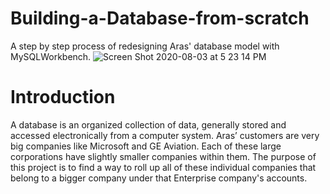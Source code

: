 # Building-a-Database-from-scratch
A step by step process of redesigning Aras' database model with MySQLWorkbench.
![Screen Shot 2020-08-03 at 5 23 14 PM](https://user-images.githubusercontent.com/47016027/89228750-2fba8480-d5ae-11ea-80c8-2b29ccf1b47c.png)
# Introduction
A database is an organized collection of data, generally stored and accessed electronically from a computer system. 
Aras’ customers are very big companies like Microsoft and GE Aviation. Each of these large corporations have slightly smaller companies within them. The purpose of this project is to find a way to roll up all of these individual companies that belong to a bigger company under that Enterprise company's accounts.
